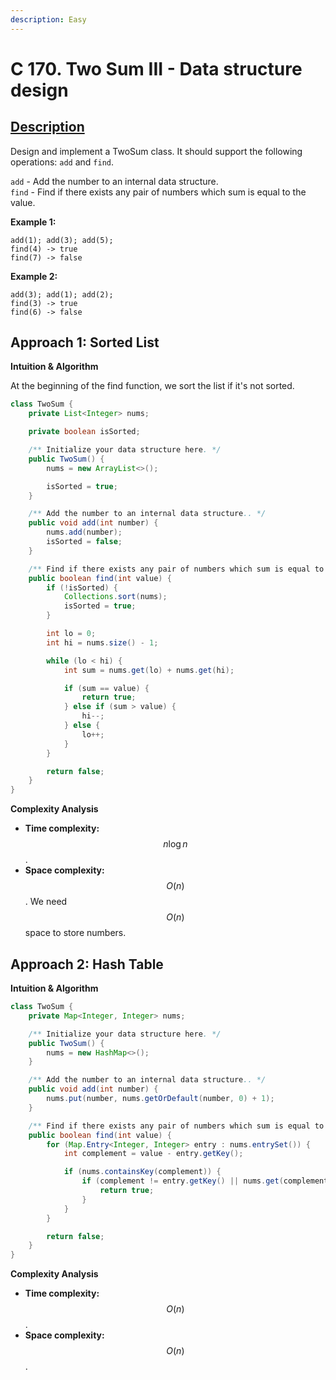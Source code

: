 ```yaml
---
description: Easy
---
```


# C 170. Two Sum III - Data structure design

## [Description](https://leetcode.com/problems/two-sum-iii-data-structure-design/)

Design and implement a TwoSum class. It should support the following operations: `add` and `find`.

`add` - Add the number to an internal data structure.  
`find` - Find if there exists any pair of numbers which sum is equal to the value.

**Example 1:**

```text
add(1); add(3); add(5);
find(4) -> true
find(7) -> false
```

**Example 2:**

```text
add(3); add(1); add(2);
find(3) -> true
find(6) -> false
```

## Approach 1: Sorted List

**Intuition & Algorithm**

At the beginning of the find function, we sort the list if it's not sorted.

```java
class TwoSum {
    private List<Integer> nums;

    private boolean isSorted;

    /** Initialize your data structure here. */
    public TwoSum() {
        nums = new ArrayList<>();

        isSorted = true;
    }

    /** Add the number to an internal data structure.. */
    public void add(int number) {
        nums.add(number);
        isSorted = false;
    }

    /** Find if there exists any pair of numbers which sum is equal to the value. */
    public boolean find(int value) {
        if (!isSorted) {
            Collections.sort(nums);
            isSorted = true;
        }

        int lo = 0;
        int hi = nums.size() - 1;

        while (lo < hi) {
            int sum = nums.get(lo) + nums.get(hi);

            if (sum == value) {
                return true;
            } else if (sum > value) {
                hi--;
            } else {
                lo++;
            }
        }

        return false;
    }
}
```

**Complexity Analysis**

* **Time complexity:** $$n\log{n}$$.
* **Space complexity:** $$O(n)$$. We need $$O(n)$$ space to store numbers.

## Approach 2: Hash Table

**Intuition & Algorithm**

```java
class TwoSum {
    private Map<Integer, Integer> nums;

    /** Initialize your data structure here. */
    public TwoSum() {
        nums = new HashMap<>();
    }

    /** Add the number to an internal data structure.. */
    public void add(int number) {
        nums.put(number, nums.getOrDefault(number, 0) + 1);
    }

    /** Find if there exists any pair of numbers which sum is equal to the value. */
    public boolean find(int value) {
        for (Map.Entry<Integer, Integer> entry : nums.entrySet()) {
            int complement = value - entry.getKey();

            if (nums.containsKey(complement)) {
                if (complement != entry.getKey() || nums.get(complement) >= 2) {
                    return true;
                }
            }
        }

        return false;
    }
}
```

**Complexity Analysis**

* **Time complexity:** $$O(n)$$.
* **Space complexity:** $$O(n)$$.

